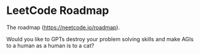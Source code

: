 # LeetCode Roadmap

The roadmap (https://neetcode.io/roadmap).

Would you like to GPTs destroy your problem solving skills and make AGIs to a human as a human is to a cat?

